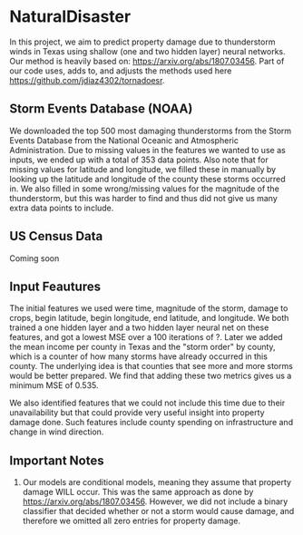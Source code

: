 # NaturalDisaster

In this project, we aim to predict property damage due to thunderstorm winds in Texas using shallow (one and two hidden layer) neural networks. Our method is heavily based on: https://arxiv.org/abs/1807.03456. Part of our code uses, adds to, and adjusts the methods used here https://github.com/jdiaz4302/tornadoesr. 

Storm Events Database (NOAA)
---
We downloaded the top 500 most damaging thunderstorms from the Storm Events Database from the National Oceanic and Atmospheric Administration. Due to missing values in the features we wanted to use as inputs, we ended up with a total of 353 data points. Also note that for missing values for latitude and longitude, we filled these in manually by looking up the latitude and longitude of the county these storms occurred in. We also filled in some wrong/missing values for the magnitude of the thunderstorm, but this was harder to find and thus did not give us many extra data points to include.  

US Census Data
---
Coming soon

Input Feautures
---
The initial features we used were time, magnitude of the storm, damage to crops, begin latitude, begin longitude, end latitude, and longitude. We both trained a one hidden layer and a two hidden layer neural net on these features, and got a lowest MSE over a 100 iterations of ?. Later we added the mean income per county in Texas and the "storm order" by county, which is a counter of how many storms have already occurred in this county. The underlying idea is that counties that see more and more storms would be better prepared. We find that adding these two metrics gives us a minimum MSE of 0.535. 

We also identified features that we could not include this time due to their unavailability but that could provide very useful insight into property damage done. Such features include county spending on infrastructure and change in wind direction.  

Important Notes
---
1. Our models are conditional models, meaning they assume that property damage WILL occur. This was the same approach as done by https://arxiv.org/abs/1807.03456. However, we did not include a binary classifier that decided whether or not a storm would cause damage, and therefore we omitted all zero entries for property damage. 
